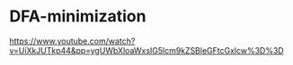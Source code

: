 # DFA-minimization

https://www.youtube.com/watch?v=UiXkJUTkp44&pp=ygUWbXloaWxsIG5lcm9kZSBleGFtcGxlcw%3D%3D
